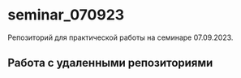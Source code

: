 ﻿# seminar_070923
Репозиторий для практической работы на семинаре 07.09.2023.
## Работа с удаленными репозиториями